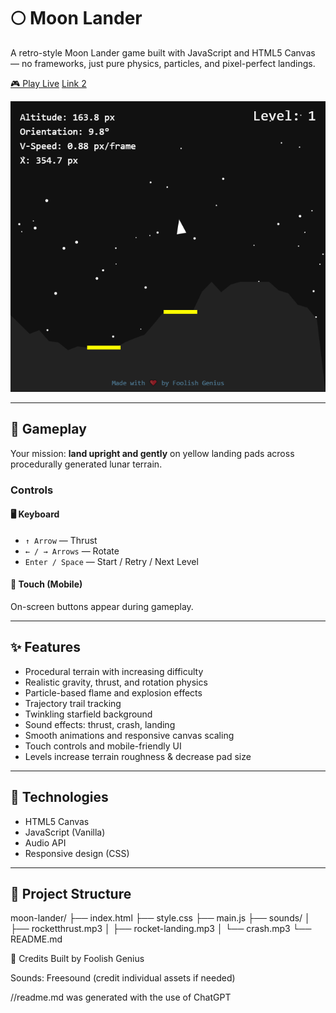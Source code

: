 # 🌕 Moon Lander

A retro-style Moon Lander game built with JavaScript and HTML5 Canvas — no frameworks, just pure physics, particles, and pixel-perfect landings.

[🎮 Play Live](https://foolish-genius-moonlander.vercel.app/)
[Link 2](https://moon-lander.team-anant.com/)

![Moon Lander Screenshot](./preview.png)

---

## 🚀 Gameplay

Your mission: **land upright and gently** on yellow landing pads across procedurally generated lunar terrain.

### Controls

#### 🖥️ Keyboard
- `↑ Arrow` — Thrust
- `← / → Arrows` — Rotate
- `Enter / Space` — Start / Retry / Next Level

#### 📱 Touch (Mobile)
On-screen buttons appear during gameplay.

---

## ✨ Features

- Procedural terrain with increasing difficulty
- Realistic gravity, thrust, and rotation physics
- Particle-based flame and explosion effects
- Trajectory trail tracking
- Twinkling starfield background
- Sound effects: thrust, crash, landing
- Smooth animations and responsive canvas scaling
- Touch controls and mobile-friendly UI
- Levels increase terrain roughness & decrease pad size

---

## 🔧 Technologies

- HTML5 Canvas
- JavaScript (Vanilla)
- Audio API
- Responsive design (CSS)

---

## 📁 Project Structure
moon-lander/
├── index.html
├── style.css
├── main.js
├── sounds/
│ ├── rocketthrust.mp3
│ ├── rocket-landing.mp3
│ └── crash.mp3
└── README.md

🙌 Credits
Built by Foolish Genius

Sounds: Freesound (credit individual assets if needed)


//readme.md was generated with the use of ChatGPT